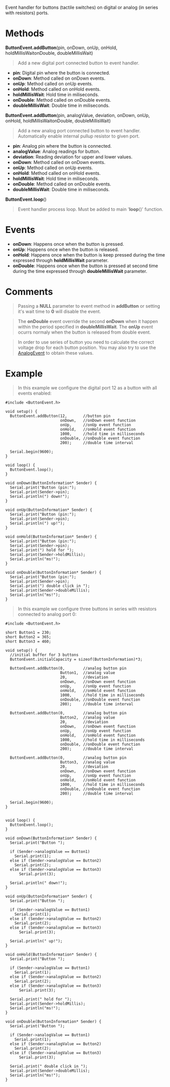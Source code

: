 Event handler for buttons (tactile switches) on digital or analog (in series with resistors) ports.

# Methods #

**ButtonEvent.addButton**(pin, onDown, onUp, onHold, holdMillisWaitonDouble, doubleMillisWait)

> Add a new digital port connected button to event handler.

  * **pin**: Digital pin where the button is connected.
  * **onDown**: Method called on onDown events.
  * **onUp**: Method called on onUp events.
  * **onHold**: Method called on onHold events.
  * **holdMillisWait**: Hold time in miliseconds.
  * **onDouble**: Method called on onDouble events.
  * **doubleMillisWait**:  Double time in miliseconds.

**ButtonEvent.addButton**(pin, analogValue, deviation, onDown, onUp, onHold, holdMillisWaitonDouble, doubleMillisWait)

> Add a new analog port connected button to event handler. Automatically enable internal pullup resistor to given port.

  * **pin**: Analog pin where the button is connected.
  * **analogValue**: Analog readings for button.
  * **deviation**: Reading deviation for upper and lower values.
  * **onDown**: Method called on onDown events.
  * **onUp**: Method called on onUp events.
  * **onHold**: Method called on onHold events.
  * **holdMillisWait**: Hold time in miliseconds.
  * **onDouble**: Method called on onDouble events.
  * **doubleMillisWait**:  Double time in miliseconds.

**ButtonEvent.loop**()

> Event handler process loop. Must be added to main '**loop**()' function.

# Events #

  * **onDown**: Happens once when the button is pressed.
  * **onUp**: Happens once when the button is released.
  * **onHold**: Happens once when the button is keep pressed during the time expressed through **holdMillisWait** parameter.
  * **onDouble**: Happens once when the button is pressed at second time during the time expressed through **doubleMillisWait** parameter.

# Comments #

> Passing a **NULL** parameter to event method in **addButton** or setting it's wait time to **0** will disable the event.

> The **onDouble** event override the second **onDown** when it happen within the period specified in **doubleMillisWait**. The **onUp** event ocurrs normaly when the button is released from double event.

> In order to use series of button you need to calculate the correct voltage drop for each button position. You may also try to use the [AnalogEvent](http://code.google.com/p/ebl-arduino/wiki/AnalogEvent) to obtain these values.

# Example #

> In this example we configure the digital port 12 as a button with all events enabled:

```
#include <ButtonEvent.h>

void setup() {
  ButtonEvent.addButton(12,       //button pin
                        onDown,   //onDown event function
                        onUp,     //onUp event function
                        onHold,   //onHold event function
                        1000,     //hold time in milliseconds
                        onDouble, //onDouble event function
                        200);     //double time interval

  Serial.begin(9600);
}

void loop() {
  ButtonEvent.loop();
}

void onDown(ButtonInformation* Sender) {
  Serial.print("Button (pin:");
  Serial.print(Sender->pin);
  Serial.println(") down!");
}

void onUp(ButtonInformation* Sender) {
  Serial.print("Button (pin:");
  Serial.print(Sender->pin);
  Serial.println(") up!");
}

void onHold(ButtonInformation* Sender) {
  Serial.print("Button (pin:");
  Serial.print(Sender->pin);
  Serial.print(") hold for ");
  Serial.print(Sender->holdMillis);
  Serial.println("ms!");
}

void onDouble(ButtonInformation* Sender) {
  Serial.print("Button (pin:");
  Serial.print(Sender->pin);
  Serial.print(") double click in ");
  Serial.print(Sender->doubleMillis);
  Serial.println("ms!");
}
```

> In this example we configure three buttons in series with resistors connected to analog port 0:

```
#include <ButtonEvent.h>

short Button1 = 230;
short Button2 = 365;
short Button3 = 460;

void setup() {
  //initial buffer for 3 buttons
  ButtonEvent.initialCapacity = sizeof(ButtonInformation)*3;

  ButtonEvent.addButton(0,        //analog button pin
                        Button1,  //analog value
                        20,       //deviation
                        onDown,   //onDown event function
                        onUp,     //onUp event function
                        onHold,   //onHold event function
                        1000,     //hold time in milliseconds
                        onDouble, //onDouble event function
                        200);     //double time interval

  ButtonEvent.addButton(0,        //analog button pin
                        Button2,  //analog value
                        20,       //deviation
                        onDown,   //onDown event function
                        onUp,     //onUp event function
                        onHold,   //onHold event function
                        1000,     //hold time in milliseconds
                        onDouble, //onDouble event function
                        200);     //double time interval

  ButtonEvent.addButton(0,        //analog button pin
                        Button3,  //analog value
                        20,       //deviation
                        onDown,   //onDown event function
                        onUp,     //onUp event function
                        onHold,   //onHold event function
                        1000,     //hold time in milliseconds
                        onDouble, //onDouble event function
                        200);     //double time interval

  Serial.begin(9600);
}


void loop() {
  ButtonEvent.loop();
}

void onDown(ButtonInformation* Sender) {
  Serial.print("Button ");

  if (Sender->analogValue == Button1)
    Serial.print(1);
  else if (Sender->analogValue == Button2)
    Serial.print(2);
  else if (Sender->analogValue == Button3)
      Serial.print(3);

  Serial.println(" down!");
}

void onUp(ButtonInformation* Sender) {
  Serial.print("Button ");

  if (Sender->analogValue == Button1)
    Serial.print(1);
  else if (Sender->analogValue == Button2)
    Serial.print(2);
  else if (Sender->analogValue == Button3)
      Serial.print(3);

  Serial.println(" up!");
}

void onHold(ButtonInformation* Sender) {
  Serial.print("Button ");

  if (Sender->analogValue == Button1)
    Serial.print(1);
  else if (Sender->analogValue == Button2)
    Serial.print(2);
  else if (Sender->analogValue == Button3)
      Serial.print(3);

  Serial.print(" hold for ");
  Serial.print(Sender->holdMillis);
  Serial.println("ms!");
}

void onDouble(ButtonInformation* Sender) {
  Serial.print("Button ");

  if (Sender->analogValue == Button1)
    Serial.print(1);
  else if (Sender->analogValue == Button2)
    Serial.print(2);
  else if (Sender->analogValue == Button3)
      Serial.print(3);

  Serial.print(" double click in ");
  Serial.print(Sender->doubleMillis);
  Serial.println("ms!");
}
```